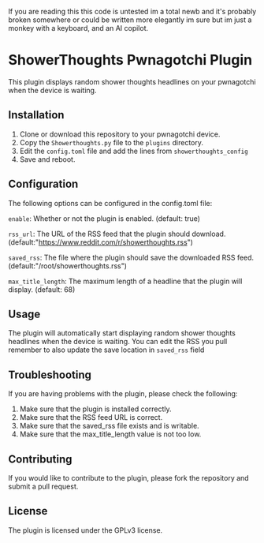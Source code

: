If you are reading this this code is untested im a total newb and it's probably broken somewhere or could be written more elegantly im sure but im just a monkey with a keyboard, and an AI copilot.


# ShowerThoughts Pwnagotchi Plugin

This plugin displays random shower thoughts headlines on your pwnagotchi when the device is waiting.

## Installation

1. Clone or download this repository to your pwnagotchi device.
2. Copy the `Showerthoughts.py` file to the `plugins` directory.
3. Edit the `config.toml` file and add the lines from `showerthoughts_config`
4. Save and reboot.

## Configuration
The following options can be configured in the config.toml file:

`enable`: Whether or not the plugin is enabled. (default: true)

`rss_url`: The URL of the RSS feed that the plugin should download. (default:"https://www.reddit.com/r/showerthoughts.rss")

`saved_rss`: The file where the plugin should save the downloaded RSS feed. (default:"/root/showerthoughts.rss")

`max_title_length`: The maximum length of a headline that the plugin will display. (default: 68)

## Usage
The plugin will automatically start displaying random shower thoughts headlines when the device is waiting.
You can edit the RSS you pull remember to also update the save location in `saved_rss` field

## Troubleshooting
If you are having problems with the plugin, please check the following:

1. Make sure that the plugin is installed correctly.
2. Make sure that the RSS feed URL is correct.
3. Make sure that the saved_rss file exists and is writable.
4. Make sure that the max_title_length value is not too low.

## Contributing
If you would like to contribute to the plugin, please fork the repository and submit a pull request.

## License
The plugin is licensed under the GPLv3 license.
